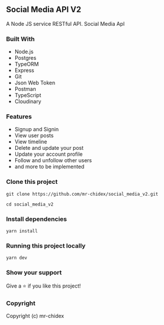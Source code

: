 ## Social Media API V2

A Node JS service RESTful API. Social Media ApI

### Built With

- Node.js
- Postgres
- TypeORM
- Express
- Git
- Json Web Token
- Postman
- TypeScript
- Cloudinary

### Features

- Signup and Signin
- View user posts
- View timeline
- Delete and update your post
- Update your account profile
- Follow and unfollow other users
- and more to be implemented

### Clone this project

```
git clone https://github.com/mr-chidex/social_media_v2.git
```

```
cd social_media_v2
```

### Install dependencies

```
yarn install
```

### Running this project locally

```
yarn dev
```

### Show your support

Give a ⭐️ if you like this project!

### Copyright

Copyright (c) mr-chidex

